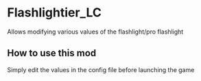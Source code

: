 # Flashlightier_LC

Allows modifying various values of the flashlight/pro flashlight

## How to use this mod

Simply edit the values in the config file before launching the game

